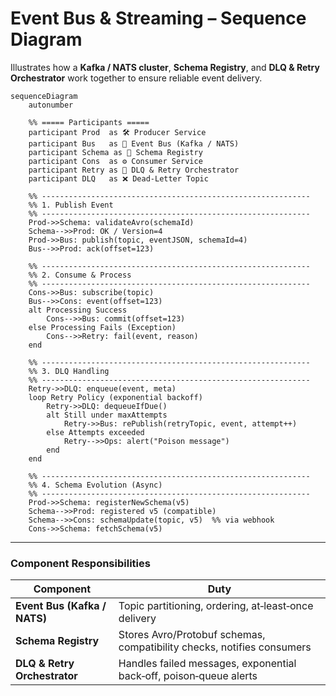 
# Event Bus & Streaming – Sequence Diagram

Illustrates how a **Kafka / NATS cluster**, **Schema Registry**, and **DLQ & Retry Orchestrator** work together to ensure reliable event delivery.

```mermaid
sequenceDiagram
    autonumber

    %% ===== Participants =====
    participant Prod  as 🛠️ Producer Service
    participant Bus   as 📡 Event Bus (Kafka / NATS)
    participant Schema as 📑 Schema Registry
    participant Cons  as ⚙️ Consumer Service
    participant Retry as 🔄 DLQ & Retry Orchestrator
    participant DLQ   as ❌ Dead‑Letter Topic

    %% ------------------------------------------------------------
    %% 1. Publish Event
    %% ------------------------------------------------------------
    Prod->>Schema: validateAvro(schemaId)
    Schema-->>Prod: OK / Version=4
    Prod->>Bus: publish(topic, eventJSON, schemaId=4)
    Bus-->>Prod: ack(offset=123)

    %% ------------------------------------------------------------
    %% 2. Consume & Process
    %% ------------------------------------------------------------
    Cons->>Bus: subscribe(topic)
    Bus-->>Cons: event(offset=123)
    alt Processing Success
        Cons-->>Bus: commit(offset=123)
    else Processing Fails (Exception)
        Cons-->>Retry: fail(event, reason)
    end

    %% ------------------------------------------------------------
    %% 3. DLQ Handling
    %% ------------------------------------------------------------
    Retry->>DLQ: enqueue(event, meta)
    loop Retry Policy (exponential backoff)
        Retry->>DLQ: dequeueIfDue()
        alt Still under maxAttempts
            Retry->>Bus: rePublish(retryTopic, event, attempt++)
        else Attempts exceeded
            Retry-->>Ops: alert("Poison message")
        end
    end

    %% ------------------------------------------------------------
    %% 4. Schema Evolution (Async)
    %% ------------------------------------------------------------
    Prod->>Schema: registerNewSchema(v5)
    Schema-->>Prod: registered v5 (compatible)
    Schema-->>Cons: schemaUpdate(topic, v5)  %% via webhook
    Cons->>Schema: fetchSchema(v5)
```

---

### Component Responsibilities

| Component | Duty |
|-----------|------|
| **Event Bus (Kafka / NATS)** | Topic partitioning, ordering, at‑least‑once delivery |
| **Schema Registry** | Stores Avro/Protobuf schemas, compatibility checks, notifies consumers |
| **DLQ & Retry Orchestrator** | Handles failed messages, exponential back‑off, poison‑queue alerts |
